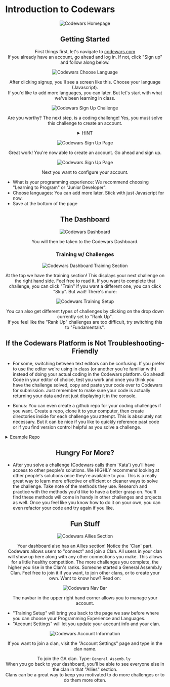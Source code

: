 # Introduction to Codewars
<div align="center">

![Codewars Homepage](https://i.imgur.com/d3jflX7.png)


## Getting Started
First things first, let's navigate to [codewars.com](https://codewars.com) \
If you already have an account, go ahead and log in. If not, click "Sign up" and follow along below.

![Codewars Choose Language](https://i.imgur.com/JvoHSKv.png)

After clicking signup, you'll see a screen like this. Choose your language (Javascript). \
If you'd like to add more languages, you can later. But let's start with what we've been learning in class.

![Codewars Sign Up Challenge](https://i.imgur.com/HLetXUx.png)

Are you worthy? The next step, is a coding challenge! Yes, you must solve this challenge to create an account.

<details><summary>HINT</summary>
  <div align="left">

    When we're solving challenges for ourselves, we typically like to console.log the answers so we can see them in the terminal.

    When we want to actually submit data though, we need to return those values. The same goes for Codewars.

  </div>
</details>

![Codewars Sign Up Page](https://i.imgur.com/I13cSw4.png)

Great work! You're now able to create an account. Go ahead and sign up.

![Codewars Sign Up Page](https://i.imgur.com/fY1iigu.png)

Next you want to configure your account.

<div align="left">

- What is your programming experience: We recommend choosing "Learning to Program" or "Junior Developer".
- Choose languages: You can add more later. Stick with just Javascript for now.
- Save at the bottom of the page

</div>


## The Dashboard

![Codewars Dashboard](https://i.imgur.com/mggVC9z.png)

You will then be taken to the Codewars Dashboard.

### Training w/ Challenges

![Codewars Dashboard Training Section](https://i.imgur.com/1Bx1uhL.png)


At the top we have the training section! This displays your next challenge on the right hand side. Feel free to read it. If you want to complete that challenge, you can click "Train" if you want a different one, you can click "Skip". But wait! There's more:


![Codewars Training Setup](https://i.imgur.com/9oM98Bi.png)

You can also get different types of challenges by clicking on the drop down currently set to "Rank Up". \
If you feel like the "Rank Up" challenges are too difficult, try switching this to "Fundamentals".

## If the Codewars Platform is Not Troubleshooting-Friendly
<div align="left">

- For some, switching between text editors can be confusing. If you prefer to use the editor we're using in class (or another you're familiar with) instead of doing your actual coding in the Codewars platform. Go ahead! Code in your editor of choice, test you work and once you think you have the challenge solved, copy and paste your code over to Codewars for submission. Just remember to make sure your code is actually returning your data and not just displaying it in the console.

- Bonus: You can even create a github repo for your coding challenges if you want. Create a repo, clone it to your computer, then create directories inside for each challenge you attempt. This is absolutely not necessary. But it can be nice if you like to quickly reference past code or if you find version control helpful as you solve a challenge.

<details><summary>Example Repo</summary>

Main directory:

![](https://i.imgur.com/d66MW7O.png)

Sub directory: 
![](https://i.imgur.com/bb3339O.png)

</details>

</div>

## Hungry For More?
<div align="left">

-  After you solve a challenge (Codewars calls them 'Kata') you'll have access to other people's solutions. We HIGHLY recommend looking at other people's solutions once they're available to you. This is a really great way to learn more effective or efficient or cleaner ways to solve the challenge. Take note of the methods they use. Research and practice with the methods you'd like to have a better grasp on. You'll find these methods will come in handy in other challenges and projects as well. Once you feel like you know how to do it on your own, you can even refactor your code and try again if you like.

</div>

## Fun Stuff

![Codewars Allies Section](https://i.imgur.com/PTSWgvq.png)

Your dashboard also has an Allies section! Notice the 'Clan' part. \
Codewars allows users to "connect" and join a Clan. All users in your clan will show up here along with any other connections you make. This allows for a little healthy competition. The more challenges you complete, the higher you rise in the Clan's ranks. Someone started a General Assemb.ly Clan. Feel free to join it if you want, to join other clans, or to create your own. Want to know how? Read on:

![Codewars Nav Bar](https://i.imgur.com/vhqglVH.png)

The navbar in the upper right hand corner allows you to manage your account.


<div align="left">

- "Training Setup" will bring you back to the page we saw before where you can choose your Programming Experience and Languages.
- "Account Settings" will let you update your account info and your clan.

</div>

![Codewars Account Information](https://i.imgur.com/frzasyF.png)

If you want to join a clan, visit the "Account Settings" page and type in the clan name.


To join the GA clan. Type: `General Assemb.ly `\
When you go back to your dashboard, you'll be able to see everyone else in the clan in that "Allies" section. \
Clans can be a great way to keep you motivated to do more challenges or to do them more often.

</div>
